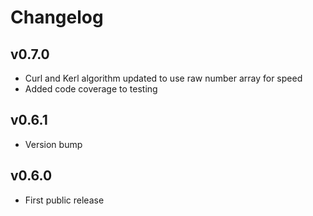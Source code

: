 # Changelog

## v0.7.0

* Curl and Kerl algorithm updated to use raw number array for speed
* Added code coverage to testing


## v0.6.1

* Version bump

## v0.6.0

* First public release

